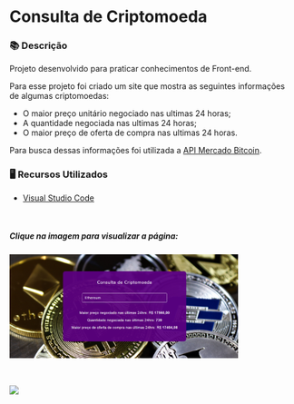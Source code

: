 # Consulta de Criptomoeda

### 📚  Descrição


Projeto desenvolvido para praticar conhecimentos de Front-end.

Para esse projeto foi criado um site que mostra as seguintes informações de algumas criptomoedas:

- O maior preço unitário negociado nas ultimas 24 horas;
- A quantidade negociada nas ultimas 24 horas;
- O maior preço de oferta de compra nas ultimas 24 horas.

Para busca dessas informações foi utilizada a [API Mercado Bitcoin](https://www.mercadobitcoin.com.br/api-doc/).

### 🖥️  Recursos Utilizados

- [Visual Studio Code](https://code.visualstudio.com/download)

&nbsp;

##### Clique na imagem para visualizar a página:


[<img src="site.png" alt="site" width="80%"/>](https://consulta-criptomoeda.claudinha.repl.co/)

&nbsp;


<a href="https://www.linkedin.com/in/claudia-nogueira-dos-anjos-b71726215/" target="_blank">
        <img src="https://img.shields.io/badge/claudiaanjos-%230077B5.svg?&style=for-the-badge&logo=linkedin&logoColor=white&link=mailto:https://www.linkedin.com/in/claudia-nogueira-dos-anjos-093407180/">
</a>





